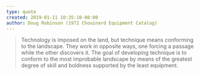 ```yaml
---
type: quote
created: 2019-01-11 10:35:10-08:00
author: Doug Robinson (1972 Chouinard Equipment Catalog)
---
```

> Technology is imposed on the land, but technique means conforming to the landscape. They work in opposite ways, one forcing a passage while the other discovers it. The goal of developing technique is to conform to the most improbable landscape by means of the greatest degree of skill and boldness supported by the least equipment.
